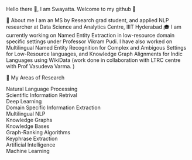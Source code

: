 Hello there 👋, I am Swayatta. Welcome to my github 🌠

💁 About me I am an MS by Research grad student, and applied NLP researcher at Data Science and Analytics Centre, IIIT Hyderabad 🎓
I am currently working on Named Entity Extraction in low-resource domain specific settings under Professor Vikram Pudi. 
I have also worked on Multilingual Named Entity Recognition for Complex and Ambigous Settings for Low-Resource languages, and Knowledge Graph Alignments for Indic Languages using WikiData (work done in collaboration with LTRC centre with Prof Vasudeva Varma. ) 

🎯 My Areas of Research  

Natural Language Processing  
Scientific Information Retrival  
Deep Learning  
Domain Specific Information Extraction  
Multilingual NLP  
Knowledge Graphs  
Knowledge Bases  
Graph-Ranking Algorithms  
Keyphrase Extraction  
Artificial Intelligence  
Machine Learning
  
